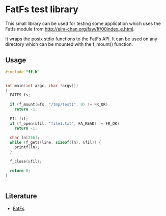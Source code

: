 # FatFs test library

This small library can be used for testing some application which uses 
the Fatfs module from http://elm-chan.org/fsw/ff/00index_e.html.

It wraps the posix stdio functions to the FatFs API. It can be used on
any directory which can be mounted with the f_mount() function.


## Usage

```c
#include "ff.h"


int main(int argc, char *argv[])
{
  FATFS fs;
  
  if (f_mount(&fs, "/tmp/test1", 0) != FR_OK)
    return -1;
	
  FIL fil;
  if (f_open(&fil, "file1.txt", FA_READ) != FR_OK)
    return -1;
  
  char ln[256];
  while (f_gets(line, sizeof(ln), &fil)) {
    printf(ln);
  }
  
  f_close(&fil);
  
  return 0;
}
    
```

## Literature

* [FatFs](http://elm-chan.org/fsw/ff/00index_e.html)
